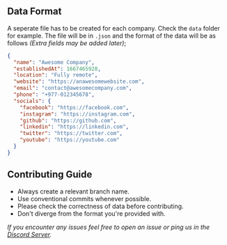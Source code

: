 <h2>Data Format</h2>

A seperate file has to be created for each company. Check the `data` folder for example.
The file will be in `.json` and the format of the data will be as follows _(Extra fields may be added later)_;

```json
{
  "name": "Awesome Company",
  "establishedAt": 1667465928,
  "location": "Fully remote",
  "website": "https://anawesomewebsite.com",
  "email": "contact@awesomecompany.com",
  "phone": "+977-012345678",
  "socials": {
    "facebook": "https://facebook.com",
    "instagram": "https://instagram.com",
    "github": "https://github.com",
    "linkedin": "https://linkedin.com",
    "twitter": "https://twitter.com",
    "youtube": "https://youtube.com"
  }
}
```

<h2>Contributing Guide</h2>

- Always create a relevant branch name.
- Use conventional commits whenever possible.
- Please check the correctness of data before contributing.
- Don't diverge from the format you're provided with.

_If you encounter any issues feel free to open an issue or ping us in the [Discord Server](http://discord.gg/7jwZaa8WDr)._
